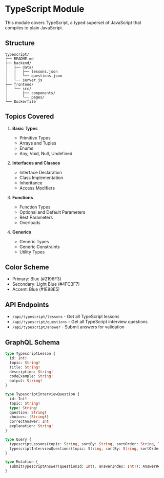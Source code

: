 # TypeScript Module

This module covers TypeScript, a typed superset of JavaScript that compiles to plain JavaScript.

## Structure

```
typescript/
├── README.md
├── backend/
│   ├── data/
│   │   ├── lessons.json
│   │   └── questions.json
│   └── server.js
├── frontend/
│   └── src/
│       ├── components/
│       └── pages/
└── Dockerfile
```

## Topics Covered

1. **Basic Types**
   - Primitive Types
   - Arrays and Tuples
   - Enums
   - Any, Void, Null, Undefined

2. **Interfaces and Classes**
   - Interface Declaration
   - Class Implementation
   - Inheritance
   - Access Modifiers

3. **Functions**
   - Function Types
   - Optional and Default Parameters
   - Rest Parameters
   - Overloads

4. **Generics**
   - Generic Types
   - Generic Constraints
   - Utility Types

## Color Scheme

- Primary: Blue (#2196F3)
- Secondary: Light Blue (#4FC3F7)
- Accent: Blue (#1E88E5)

## API Endpoints

- `/api/typescript/lessons` - Get all TypeScript lessons
- `/api/typescript/questions` - Get all TypeScript interview questions
- `/api/typescript/answer` - Submit answers for validation

## GraphQL Schema

```graphql
type TypescriptLesson {
  id: Int!
  topic: String!
  title: String!
  description: String!
  codeExample: String!
  output: String!
}

type TypescriptInterviewQuestion {
  id: Int!
  topic: String!
  type: String!
  question: String!
  choices: [String!]
  correctAnswer: Int
  explanation: String!
}

type Query {
  typescriptLessons(topic: String, sortBy: String, sortOrder: String, limit: Int, offset: Int): [TypescriptLesson!]!
  typescriptInterviewQuestions(topic: String, sortBy: String, sortOrder: String, limit: Int, offset: Int): [TypescriptInterviewQuestion!]!
}

type Mutation {
  submitTypescriptAnswer(questionId: Int!, answerIndex: Int!): AnswerResult!
}
```